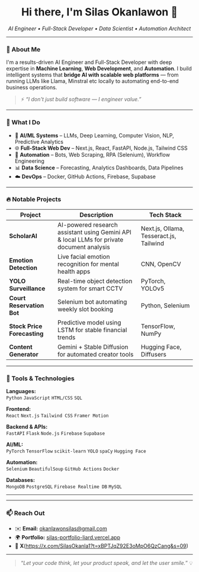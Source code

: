<h1 align="center">Hi there, I'm Silas Okanlawon 👋</h1>
<p align="center">
  <em>AI Engineer • Full-Stack Developer • Data Scientist • Automation Architect</em>
</p>

---

### 🚀 About Me
I'm a results-driven AI Engineer and Full-Stack Developer with deep expertise in **Machine Learning**, **Web Development**, and **Automation**. I build intelligent systems that **bridge AI with scalable web platforms** — from running LLMs like Llama, Minstral etc locally to automating end-to-end business operations.

> ⚡ _“I don't just build software — I engineer value.”_

---

### 💼 What I Do
- 🧠 **AI/ML Systems** – LLMs, Deep Learning, Computer Vision, NLP, Predictive Analytics  
- 🌐 **Full-Stack Web Dev** – Next.js, React, FastAPI, Node.js, Tailwind CSS  
- 🤖 **Automation** – Bots, Web Scraping, RPA (Selenium), Workflow Engineering  
- 📊 **Data Science** – Forecasting, Analytics Dashboards, Data Pipelines  
- ☁️ **DevOps** – Docker, GitHub Actions, Firebase, Supabase

---

### 🔥 Notable Projects
| Project | Description | Tech Stack |
|--------|-------------|------------|
| **ScholarAI** | AI-powered research assistant using Gemini API & local LLMs for private document analysis | Next.js, Ollama, Tesseract.js, Tailwind |
| **Emotion Detection** | Live facial emotion recognition for mental health apps | CNN, OpenCV |
| **YOLO Surveillance** | Real-time object detection system for smart CCTV | PyTorch, YOLOv5 |
| **Court Reservation Bot** | Selenium bot automating weekly slot booking | Python, Selenium |
| **Stock Price Forecasting** | Predictive model using LSTM for stable financial trends | TensorFlow, NumPy |
| **Content Generator** | Gemini + Stable Diffusion for automated creator tools | Hugging Face, Diffusers |

---

### 🧰 Tools & Technologies

**Languages:**  
`Python` `JavaScript` `HTML/CSS` `SQL`

**Frontend:**  
`React` `Next.js` `Tailwind CSS` `Framer Motion`

**Backend & APIs:**  
`FastAPI` `Flask` `Node.js` `Firebase` `Supabase`

**AI/ML:**  
`PyTorch` `TensorFlow` `scikit-learn` `YOLO` `spaCy` `Hugging Face`

**Automation:**  
`Selenium` `BeautifulSoup` `GitHub Actions` `Docker`

**Databases:**  
`MongoDB` `PostgreSQL` `Firebase Realtime DB` `MySQL`

---



---

### 📫 Reach Out

- ✉️ **Email:** [okanlawonsilas@gmail.com](mailto:okanlawonsilas@gmail.com)  
- 🌍 **Portfolio:** [silas-portfolio-liard.vercel.app](https://silas-portfolio-liard.vercel.app)  
- 🔗 **X**(https://x.com/SilasOkanla1?t=xBPTJqZ92E3oMpO6QzCang&s=09)  

---

> “_Let your code think, let your product speak, and let the user smile._” 💡
